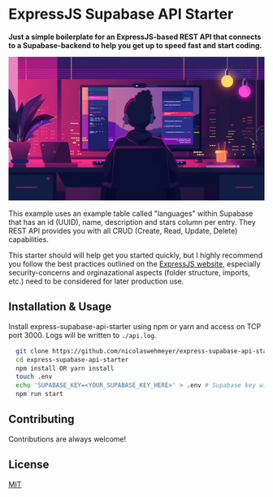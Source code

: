 
# ExpressJS Supabase API Starter

**Just a simple boilerplate for an ExpressJS-based REST API that connects to a Supabase-backend to help you get up to speed fast and start coding.**

![ExpressJS Supabase API Starter Header Image](image.png)

This example uses an example table called "languages" within Supabase that has an id (UUID), name, description and stars column per entry. They REST API provides you with all CRUD (Create, Read, Update, Delete) capabilities.

This starter should will help get you started quickly, but I highly recommend you follow the best practices outlined on the [ExpressJS website](https://expressjs.com), especially security-concerns and orginazational aspects (folder structure, imports, etc.) need to be considered for later production use.
## Installation & Usage

Install express-supabase-api-starter using npm or yarn and access on TCP port 3000. Logs will be written to ```./api.log```.

```bash
  git clone https://github.com/nicolaswehmeyer/express-supabase-api-starter
  cd express-supabase-api-starter
  npm install OR yarn install
  touch .env
  echo 'SUPABASE_KEY=<YOUR_SUPABASE_KEY_HERE>' > .env # Supabase key without '<' and '>'
  npm run start
```
    
## Contributing

Contributions are always welcome!


## License

[MIT](https://choosealicense.com/licenses/mit/)

